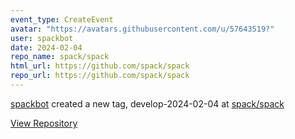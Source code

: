 ```yaml
---
event_type: CreateEvent
avatar: "https://avatars.githubusercontent.com/u/57643519?"
user: spackbot
date: 2024-02-04
repo_name: spack/spack
html_url: https://github.com/spack/spack
repo_url: https://github.com/spack/spack
---
```


<a href='https://github.com/spackbot' target='_blank'>spackbot</a> created a new tag, develop-2024-02-04 at <a href='https://github.com/spack/spack' target='_blank'>spack/spack</a>

<a href='https://github.com/spack/spack' target='_blank'>View Repository</a>